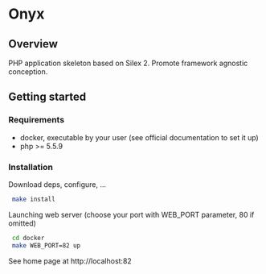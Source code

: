 # Onyx

## Overview

PHP application skeleton based on Silex 2. Promote framework agnostic conception.

## Getting started

### Requirements

* docker, executable by your user (see official documentation to set it up)
* php >= 5.5.9

### Installation

Download deps, configure, ...
```bash
 make install
```

Launching web server (choose your port with WEB_PORT parameter, 80 if omitted)
```bash
 cd docker
 make WEB_PORT=82 up
```

See home page at http://localhost:82
